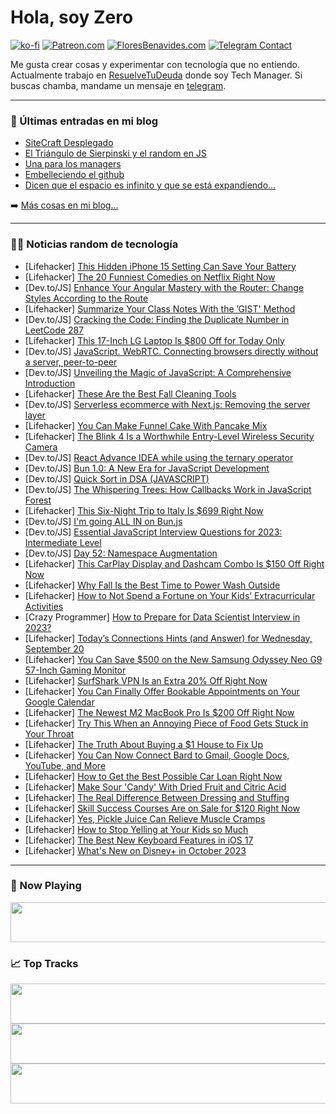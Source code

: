 # Hola, soy Zero

[![ko-fi](https://ko-fi.com/img/githubbutton_sm.svg)](https://ko-fi.com/J3J4N0LUK)
[![Patreon.com](https://img.shields.io/endpoint.svg?url=https%3A%2F%2Fshieldsio-patreon.vercel.app%2Fapi%3Fusername%3Dzerodragon%26type%3Dpatrons&style=for-the-badge)](https://patreon.com/zerodragon)
[![FloresBenavides.com](https://img.shields.io/website?down_message=oops&label=MiBlog&style=for-the-badge&up_message=online&url=https%3A%2F%2Ffloresbenavides.com)](https://floresbenavides.com)
[![Telegram Contact](https://img.shields.io/badge/escr%C3%ADbeme-ZeroDragon-%2326A5E4?style=for-the-badge&logo=telegram)](https://t.me/zerodragon)

Me gusta crear cosas y experimentar con tecnología que no entiendo.
Actualmente trabajo en [ResuelveTuDeuda](http://github.com/resuelve) donde soy Tech Manager.
Si buscas chamba, mandame un mensaje en [telegram](https://t.me/zerodragon).

---

### 📕 Últimas entradas en mi blog
<!-- BLOG-POST-LIST:START -->
- [SiteCraft Desplegado](https://floresbenavides.com/sitecraft-desplegado/)
- [El Triángulo de Sierpinski y el random en JS](https://floresbenavides.com/el-triangulo-de-sierpinski-y-el-random-en-js/)
- [Una para los managers](https://floresbenavides.com/una-para-los-managers/)
- [Embelleciendo el github](https://floresbenavides.com/embelleciendo-el-github/)
- [Dicen que el espacio es infinito y que se está expandiendo…](https://floresbenavides.com/dicen-que-el-espacio-es-infinito-y-que-se-esta-expandiendo/)
<!-- BLOG-POST-LIST:END -->

➡️ [Más cosas en mi blog...](https://floresbenavides.com)

---

### 👨‍💻 Noticias random de tecnología
<!-- TECH-POSTS:START -->
- [Lifehacker] [This Hidden iPhone 15 Setting Can Save Your Battery](https://lifehacker.com/this-hidden-iphone-15-setting-can-save-your-battery-1850856552)
- [Lifehacker] [The 20 Funniest Comedies on Netflix Right Now](https://lifehacker.com/best-comedies-netflix-1850849503)
- [Dev.to/JS] [Enhance Your Angular Mastery with the Router: Change Styles According to the Route](https://dev.to/fredydlemus/enhance-your-angular-mastery-with-the-router-change-styles-according-to-the-route-1dkj)
- [Lifehacker] [Summarize Your Class Notes With the ’GIST&#39; Method](https://lifehacker.com/how-to-use-the-gist-study-method-1850855542)
- [Dev.to/JS] [Cracking the Code: Finding the Duplicate Number in LeetCode 287](https://dev.to/speaklouder/cracking-the-code-finding-the-duplicate-number-in-leetcode-287-gf7)
- [Lifehacker] [This 17-Inch LG Laptop Is $800 Off for Today Only](https://lifehacker.com/this-17-inch-lg-laptop-is-800-off-today-only-1850856914)
- [Dev.to/JS] [JavaScript. WebRTC. Connecting browsers directly without a server, peer-to-peer](https://dev.to/alexboyko/javascript-webrtc-connecting-browsers-directly-without-a-server-peer-to-peer-42lj)
- [Dev.to/JS] [Unveiling the Magic of JavaScript: A Comprehensive Introduction](https://dev.to/lollalolitta/unveiling-the-magic-of-javascript-a-comprehensive-introduction-3bpm)
- [Lifehacker] [These Are the Best Fall Cleaning Tools](https://lifehacker.com/these-are-the-best-fall-cleaning-tools-1850856721)
- [Dev.to/JS] [Serverless ecommerce with Next.js: Removing the server layer](https://dev.to/medusajs/serverless-ecommerce-with-nextjs-removing-the-server-layer-4ap9)
- [Lifehacker] [You Can Make Funnel Cake With Pancake Mix](https://lifehacker.com/you-can-make-funnel-cake-with-pancake-mix-1850853970)
- [Lifehacker] [The Blink 4 Is a Worthwhile Entry-Level Wireless Security Camera](https://lifehacker.com/blink-outdoor-4-security-camera-review-1850855801)
- [Dev.to/JS] [React Advance IDEA while using the ternary operator](https://dev.to/kartheek_dev/react-advance-idea-while-using-the-ternary-operator-ao9)
- [Dev.to/JS] [Bun 1.0: A New Era for JavaScript Development](https://dev.to/taquiimam14/bun-10-a-new-era-for-javascript-development-2oe5)
- [Dev.to/JS] [Quick Sort in DSA &lpar;JAVASCRIPT&rpar;](https://dev.to/kartheek_dev/quick-sort-in-dsa-javascript-3ggp)
- [Dev.to/JS] [The Whispering Trees: How Callbacks Work in JavaScript Forest](https://dev.to/init_chandan/the-whispering-trees-how-callbacks-work-in-javascript-forest-277l)
- [Lifehacker] [This Six-Night Trip to Italy Is $699 Right Now](https://lifehacker.com/this-six-night-trip-to-italy-is-699-right-now-1850854333)
- [Dev.to/JS] [I&#39;m going ALL IN on Bun.js](https://dev.to/jacklehamster/im-going-all-in-on-bunjs-3ljk)
- [Dev.to/JS] [Essential JavaScript Interview Questions for 2023: Intermediate Level](https://dev.to/mainulspace/essential-javascript-interview-questions-for-2023-intermediate-level-22d3)
- [Dev.to/JS] [Day 52: Namespace Augmentation](https://dev.to/dhrn/day-52-namespace-augmentation-42ll)
- [Lifehacker] [This CarPlay Display and Dashcam Combo Is $150 Off Right Now](https://lifehacker.com/this-carplay-display-and-dashcam-combo-is-150-off-righ-1850854048)
- [Lifehacker] [Why Fall Is the Best Time to Power Wash Outside](https://lifehacker.com/why-fall-is-the-best-time-to-power-wash-outside-1850853383)
- [Lifehacker] [How to Not Spend a Fortune on Your Kids’ Extracurricular Activities](https://lifehacker.com/how-to-not-spend-a-fortune-on-your-kids-extracurricula-1850852736)
- [Crazy Programmer] [How to Prepare for Data Scientist Interview in 2023?](https://www.thecrazyprogrammer.com/2023/09/how-to-prepare-for-data-scientist-interview.html)
- [Lifehacker] [Today’s Connections Hints &lpar;and Answer&rpar; for Wednesday, September 20](https://lifehacker.com/connections-answer-today-september-20-2023-1850852268)
- [Lifehacker] [You Can Save $500 on the New Samsung Odyssey Neo G9 57-Inch Gaming Monitor](https://lifehacker.com/you-can-save-500-on-the-new-samsung-odyssey-neo-g9-57-1850852797)
- [Lifehacker] [SurfShark VPN Is an Extra 20% Off Right Now](https://lifehacker.com/surfshark-vpn-is-an-extra-20-off-right-now-1850842968)
- [Lifehacker] [You Can Finally Offer Bookable Appointments on Your Google Calendar](https://lifehacker.com/you-can-finally-offer-bookable-appointments-on-your-goo-1850853638)
- [Lifehacker] [The Newest M2 MacBook Pro Is $200 Off Right Now](https://lifehacker.com/the-newest-m2-macbook-pro-is-200-off-right-now-1850853811)
- [Lifehacker] [Try This When an Annoying Piece of Food Gets Stuck in Your Throat](https://lifehacker.com/the-most-efficient-ways-to-remove-food-stuck-in-your-th-1849099666)
- [Lifehacker] [The Truth About Buying a $1 House to Fix Up](https://lifehacker.com/the-truth-about-buying-a-1-house-to-fix-up-1850853013)
- [Lifehacker] [You Can Now Connect Bard to Gmail, Google Docs, YouTube, and More](https://lifehacker.com/set-up-google-bard-extensions-1850853309)
- [Lifehacker] [How to Get the Best Possible Car Loan Right Now](https://lifehacker.com/how-to-get-the-best-possible-car-loan-right-now-1850852528)
- [Lifehacker] [Make Sour &#39;Candy&#39; With Dried Fruit and Citric Acid](https://lifehacker.com/homemade-sour-candy-recipe-1850853390)
- [Lifehacker] [The Real Difference Between Dressing and Stuffing](https://lifehacker.com/the-difference-between-stuffing-and-dressing-1847999886)
- [Lifehacker] [Skill Success Courses Are on Sale for $120 Right Now](https://lifehacker.com/skill-success-courses-are-on-sale-for-120-right-now-1850842581)
- [Lifehacker] [Yes, Pickle Juice Can Relieve Muscle Cramps](https://lifehacker.com/pickle-juice-help-with-muscle-cramps-1850851267)
- [Lifehacker] [How to Stop Yelling at Your Kids so Much](https://lifehacker.com/how-to-stop-yelling-at-your-kids-so-much-1850851762)
- [Lifehacker] [The Best New Keyboard Features in iOS 17](https://lifehacker.com/the-best-new-keyboard-features-in-ios-17-1850852783)
- [Lifehacker] [What&#39;s New on Disney+ in October 2023](https://lifehacker.com/whats-new-on-disney-in-october-2023-1850851532)<!-- TECH-POSTS:END -->

---

### 🎵 Now Playing
<a href="https://spotify-now-playing-dun.vercel.app/now-playing?open"><img src="https://spotify-now-playing-dun.vercel.app/now-playing" width="540" height="64"></a>

### 📈 Top Tracks
<a href="https://spotify-now-playing-dun.vercel.app/top-tracks?i=1&open"><img src="https://spotify-now-playing-dun.vercel.app/top-tracks?i=1" width="540" height="64"></a>
<a href="https://spotify-now-playing-dun.vercel.app/top-tracks?i=2&open"><img src="https://spotify-now-playing-dun.vercel.app/top-tracks?i=2" width="540" height="64"></a>
<a href="https://spotify-now-playing-dun.vercel.app/top-tracks?i=3&open"><img src="https://spotify-now-playing-dun.vercel.app/top-tracks?i=3" width="540" height="64"></a>
